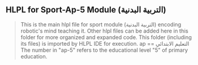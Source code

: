## HLPL for Sport-Ap-5 Module (التربية البدنية)
>This is the main hlpl file for sport module (التربية البدنية) encoding robotic's mind teaching it.
>Other hlpl files can be added here in this folder for more organized and expanded code.
>This folder (including its files) is imported by HLPL IDE for execution.
>ap == التعليم الابتدائي
>The number in "ap-5" refers to the educational level "5" of primary education.
